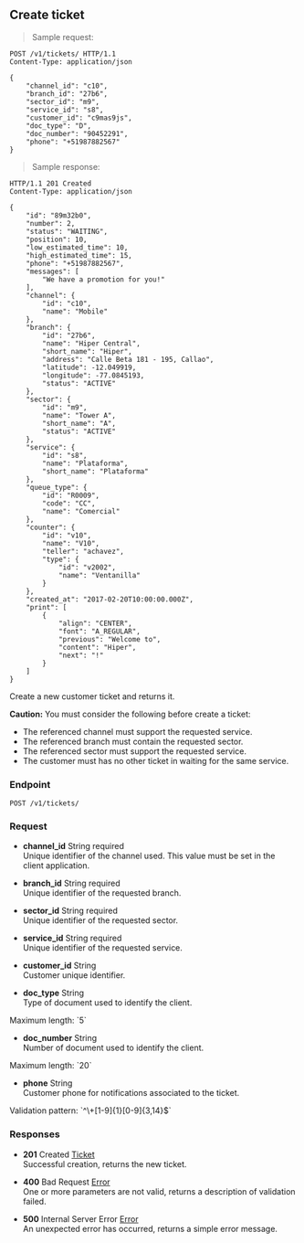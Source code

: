 
## Create ticket

> Sample request:

```http
POST /v1/tickets/ HTTP/1.1
Content-Type: application/json

{
    "channel_id": "c10",
    "branch_id": "27b6",
    "sector_id": "m9",
    "service_id": "s8",
    "customer_id": "c9mas9js",
    "doc_type": "D",
    "doc_number": "90452291",
    "phone": "+51987882567"
}
```

> Sample response:

```http
HTTP/1.1 201 Created
Content-Type: application/json

{
    "id": "89m32b0",    
    "number": 2,
    "status": "WAITING",
    "position": 10,
    "low_estimated_time": 10,
    "high_estimated_time": 15,
    "phone": "+51987882567",
    "messages": [
        "We have a promotion for you!"
    ],
    "channel": {
        "id": "c10",
        "name": "Mobile"
    },
    "branch": {
        "id": "27b6",
        "name": "Hiper Central",
        "short_name": "Hiper",
        "address": "Calle Beta 181 - 195, Callao",
        "latitude": -12.049919,
        "longitude": -77.0845193,
        "status": "ACTIVE"
    },
    "sector": {
        "id": "m9",
        "name": "Tower A",
        "short_name": "A",
        "status": "ACTIVE"
    },
    "service": {
        "id": "s8",
        "name": "Plataforma",
        "short_name": "Plataforma"
    },
    "queue_type": {
        "id": "R0009",
        "code": "CC",
        "name": "Comercial"
    },
    "counter": {
        "id": "v10",
        "name": "V10",
        "teller": "achavez",
        "type": {
            "id": "v2002",
            "name": "Ventanilla"
        }
    },
    "created_at": "2017-02-20T10:00:00.000Z",
    "print": [
        {
            "align": "CENTER",
            "font": "A_REGULAR",
            "previous": "Welcome to",
            "content": "Hiper",
            "next": "!"
        }
    ]
}
```

Create a new customer ticket and returns it.

<aside class="warning">
    <strong>Caution:</strong>
    You must consider the following before create a ticket:
    <ul>
        <li>The referenced channel must support the requested service.</li>
        <li>The referenced branch must contain the requested sector.</li>
        <li>The referenced sector must support the requested service.</li>
        <li>The customer must has no other ticket in waiting for the same service.</li>
    <ul>
</aside>

### Endpoint

`POST /v1/tickets/`

### Request

* **channel_id** <span class="param-type">String</span> <span class="required-param">required</span><br>
Unique identifier of the channel used. This value must be set in the client application.

* **branch_id** <span class="param-type">String</span> <span class="required-param">required</span><br>
Unique identifier of the requested branch.

* **sector_id** <span class="param-type">String</span> <span class="required-param">required</span><br>
Unique identifier of the requested sector.

* **service_id** <span class="param-type">String</span> <span class="required-param">required</span><br>
Unique identifier of the requested service.

* **customer_id** <span class="param-type">String</span><br>
Customer unique identifier.

* **doc_type** <span class="param-type">String</span><br>
Type of document used to identify the client.
<p>
    <span class="param-condition">Maximum length:</span> `5`
</p>

* **doc_number** <span class="param-type">String</span><br>
Number of document used to identify the client.
<p>
    <span class="param-condition">Maximum length:</span> `20`
</p>

* **phone** <span class="param-type">String</span><br>
Customer phone for notifications associated to the ticket.
<p>
    <span class="param-condition">Validation pattern:</span> `^\+[1-9]{1}[0-9]{3,14}$`
</p>

### Responses

* **201** <span class="verb-description">Created</span> <span class="param-type">[Ticket](#ticket)</span><br>
Successful creation, returns the new ticket.

* **400** <span class="verb-description">Bad Request</span> <span class="param-type">[Error](#error)</span><br>
One or more parameters are not valid, returns a description of validation failed.

* **500** <span class="verb-description">Internal Server Error</span> <span class="param-type">[Error](#error)</span><br>
An unexpected error has occurred, returns a simple error message.
